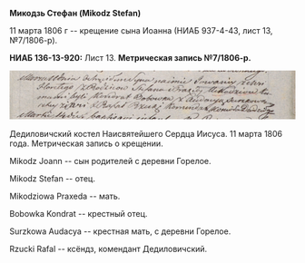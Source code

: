 **Микодзь Стефан (Mikodz Stefan)**

11 марта 1806 г -- крещение сына Иоанна (НИАБ 937-4-43, лист 13,
№7/1806-р).

**НИАБ 136-13-920:** Лист 13. **Метрическая запись №7/1806-р.**

![](./media/7b506a696a16897fda486ac76070e1278468dac6.png)

Дедиловичский костел Наисвятейшего Сердца Иисуса. 11 марта 1806 года.
Метрическая запись о крещении.

Mikodz Joann -- сын родителей с деревни Горелое.

Mikodz Stefan -- отец.

Mikodziowa Praxeda -- мать.

Bobowka Kondrat -- крестный отец.

Surzkowa Audacya -- крестная мать, с деревни Горелое.

Rzucki Rafal -- ксёндз, комендант Дедиловичский.
